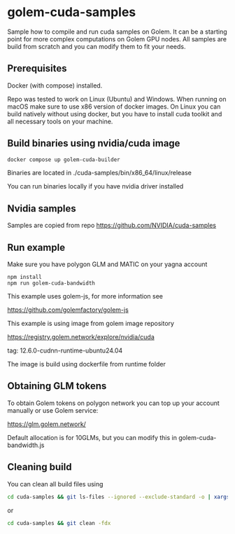 # golem-cuda-samples
Sample how to compile and run cuda samples on Golem. It can be a starting point
for more complex computations on Golem GPU nodes. All samples are build from scratch
and you can modify them to fit your needs.

## Prerequisites

Docker (with compose) installed.

Repo was tested to work on Linux (Ubuntu) and Windows.
When running on macOS make sure to use x86 version of docker images.
On Linux you can build natively without using docker, but you have
to install cuda toolkit and all necessary tools on your machine.

## Build binaries using nvidia/cuda image

```bash
docker compose up golem-cuda-builder
```

Binaries are located in ./cuda-samples/bin/x86_64/linux/release

You can run binaries locally if you have nvidia driver installed

## Nvidia samples

Samples are copied from repo https://github.com/NVIDIA/cuda-samples

## Run example 

Make sure you have polygon GLM and MATIC on your yagna account

```
npm install
npm run golem-cuda-bandwidth
```

This example uses golem-js, for more information see

https://github.com/golemfactory/golem-js

This example is using image from golem image repository

https://registry.golem.network/explore/nvidia/cuda

tag: 12.6.0-cudnn-runtime-ubuntu24.04

The image is build using dockerfile from runtime folder

## Obtaining GLM tokens

To obtain Golem tokens on polygon network you can top up your account manually or use Golem service:

https://glm.golem.network/

Default allocation is for 10GLMs, but you can modify this in golem-cuda-bandwidth.js


## Cleaning build

You can clean all build files using 

```bash
cd cuda-samples && git ls-files --ignored --exclude-standard -o | xargs rm
```
or
```bash
cd cuda-samples && git clean -fdx
```